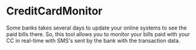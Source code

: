 # CreditCardMonitor
Some banks takes several days to update your online systems to see the paid bills there. So, this tool allows you to monitor your bills paid with your CC in real-time with SMS's sent by the bank with the transaction data.
